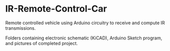 # IR-Remote-Control-Car
Remote controlled vehicle using Arduino circuitry to receive and compute IR transmissions.

Folders containing electronic schematic (KiCAD), Arduino Sketch program, and pictures of completed project.
